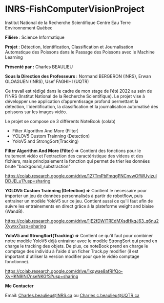 # INRS-FishComputerVisionProject

Institut National de la Recherche Scientifique Centre Eau Terre Environnement Québec

**Filière** : Science Informatique

**Projet** : Détection, Identification, Classification et Journalisation Automatique des Poissons dans le Passage des Poissons avec le Machine Learning

**Présenté par :** 
Charles BEAULIEU

**Sous la Direction des Professeurs :** 
Normand BERGERON (INRS),
Erwan GLOAGUEN (INRS),
Usef FAGHIHI (UQTR)

Ce travail est rédigé dans le cadre de mon stage de l’été 2022 au sein de l’INRS (Institut National de la Recherche Scientifique). Le projet vise à développer une application d’apprentissage profond permettant la détection, l'identification, la classification et la journalisation automatisé des poissons sur les images vidéo.

Le projet se compose de 3 différents NoteBook (colab)

* Filter Algorithm And More (Filter)
* YOLOV5 Custom Trainning (Detection)
* YoloV5 and StrongSort(Tracking)

**Filter Algorithm And More (Filter) =>**
Contient des fonctions pour le traitement vidéo et l'extraction des caractéristique des videos et des fichiers, mais principalement la fonction qui permet de trier les données brute "backgound_substraction"

https://colab.research.google.com/drive/127TmPbFmqgPNCnvwOfWUyizulDDJELu1?usp=sharing

**YOLOV5 Custom Trainning (Detection) =>**
Contient le necessaire pour importer un jeu de données personnalisés à partir de robotflow, puis entrainer un modèle YoloV5 sur ce jeu. Contient aussi ce qu'il faut afin de suivre les entrainements en direct grâce à la plateforme weight and biaise (WandB).

https://colab.research.google.com/drive/1jE2fDWlTREdMXsdHkqJ63_q6nu2Xywxx?usp=sharing

**YoloV5 and StrongSort(Tracking) =>**
Contient ce qu'il faut pour combiner notre modèle YoloV5 déjà entrainer avec le modèle StrongSort qui prend en charge le tracking des objets. De plus, ce noteBook prend en charge le comptage des individu à l'aide d'un ficher Track.py modifier (il est important d'utiliser la version modifier pour que le vidéo comptage fonctionne). 

https://colab.research.google.com/drive/1xqwae8afRIfQo-XvHKN9INI7nseNKGfS?usp=sharing

**Me Contacter**

Email: Charles.beaulieu@INRS.ca ou Charles.c.beaulieu@UQTR.ca
